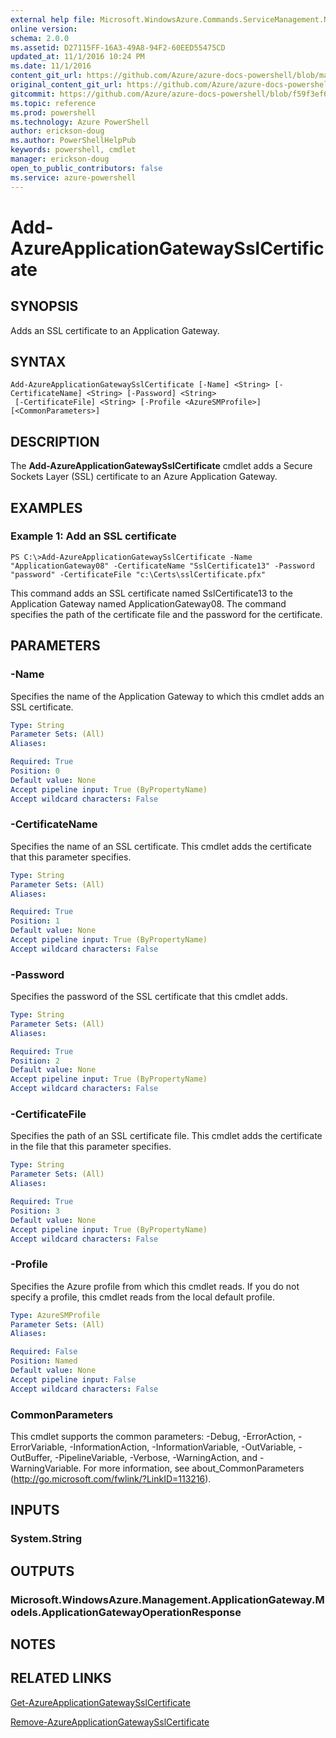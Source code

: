 ```yaml
---
external help file: Microsoft.WindowsAzure.Commands.ServiceManagement.Network.dll-Help.xml
online version: 
schema: 2.0.0
ms.assetid: D27115FF-16A3-49A8-94F2-60EED55475CD
updated_at: 11/1/2016 10:24 PM
ms.date: 11/1/2016
content_git_url: https://github.com/Azure/azure-docs-powershell/blob/master/azureps-cmdlets-docs/ServiceManagement/Azure.Networking/v1.6.1/Add-AzureApplicationGatewaySslCertificate.md
original_content_git_url: https://github.com/Azure/azure-docs-powershell/blob/master/azureps-cmdlets-docs/ServiceManagement/Azure.Networking/v1.6.1/Add-AzureApplicationGatewaySslCertificate.md
gitcommit: https://github.com/Azure/azure-docs-powershell/blob/f59f3ef60bc592383812213e69fd77ba950759ed/azureps-cmdlets-docs/ServiceManagement/Azure.Networking/v1.6.1/Add-AzureApplicationGatewaySslCertificate.md
ms.topic: reference
ms.prod: powershell
ms.technology: Azure PowerShell
author: erickson-doug
ms.author: PowerShellHelpPub
keywords: powershell, cmdlet
manager: erickson-doug
open_to_public_contributors: false
ms.service: azure-powershell
---
```


# Add-AzureApplicationGatewaySslCertificate

## SYNOPSIS
Adds an SSL certificate to an Application Gateway.

## SYNTAX

```
Add-AzureApplicationGatewaySslCertificate [-Name] <String> [-CertificateName] <String> [-Password] <String>
 [-CertificateFile] <String> [-Profile <AzureSMProfile>] [<CommonParameters>]
```

## DESCRIPTION
The **Add-AzureApplicationGatewaySslCertificate** cmdlet adds a Secure Sockets Layer (SSL) certificate to an Azure Application Gateway.

## EXAMPLES

### Example 1: Add an SSL certificate
```
PS C:\>Add-AzureApplicationGatewaySslCertificate -Name "ApplicationGateway08" -CertificateName "SslCertificate13" -Password "password" -CertificateFile "c:\Certs\sslCertificate.pfx"
```

This command adds an SSL certificate named SslCertificate13 to the Application Gateway named ApplicationGateway08.
The command specifies the path of the certificate file and the password for the certificate.

## PARAMETERS

### -Name
Specifies the name of the Application Gateway to which this cmdlet adds an SSL certificate.

```yaml
Type: String
Parameter Sets: (All)
Aliases: 

Required: True
Position: 0
Default value: None
Accept pipeline input: True (ByPropertyName)
Accept wildcard characters: False
```

### -CertificateName
Specifies the name of an SSL certificate.
This cmdlet adds the certificate that this parameter specifies.

```yaml
Type: String
Parameter Sets: (All)
Aliases: 

Required: True
Position: 1
Default value: None
Accept pipeline input: True (ByPropertyName)
Accept wildcard characters: False
```

### -Password
Specifies the password of the SSL certificate that this cmdlet adds.

```yaml
Type: String
Parameter Sets: (All)
Aliases: 

Required: True
Position: 2
Default value: None
Accept pipeline input: True (ByPropertyName)
Accept wildcard characters: False
```

### -CertificateFile
Specifies the path of an SSL certificate file.
This cmdlet adds the certificate in the file that this parameter specifies.

```yaml
Type: String
Parameter Sets: (All)
Aliases: 

Required: True
Position: 3
Default value: None
Accept pipeline input: True (ByPropertyName)
Accept wildcard characters: False
```

### -Profile
Specifies the Azure profile from which this cmdlet reads. 
If you do not specify a profile, this cmdlet reads from the local default profile.

```yaml
Type: AzureSMProfile
Parameter Sets: (All)
Aliases: 

Required: False
Position: Named
Default value: None
Accept pipeline input: False
Accept wildcard characters: False
```

### CommonParameters
This cmdlet supports the common parameters: -Debug, -ErrorAction, -ErrorVariable, -InformationAction, -InformationVariable, -OutVariable, -OutBuffer, -PipelineVariable, -Verbose, -WarningAction, and -WarningVariable. For more information, see about_CommonParameters (http://go.microsoft.com/fwlink/?LinkID=113216).

## INPUTS

### System.String

## OUTPUTS

### Microsoft.WindowsAzure.Management.ApplicationGateway.Models.ApplicationGatewayOperationResponse

## NOTES

## RELATED LINKS

[Get-AzureApplicationGatewaySslCertificate](xref:ServiceManagement/Azure.Networking/v1.6.1/Get-AzureApplicationGatewaySslCertificate.md)

[Remove-AzureApplicationGatewaySslCertificate](xref:ServiceManagement/Azure.Networking/v1.6.1/Remove-AzureApplicationGatewaySslCertificate.md)


